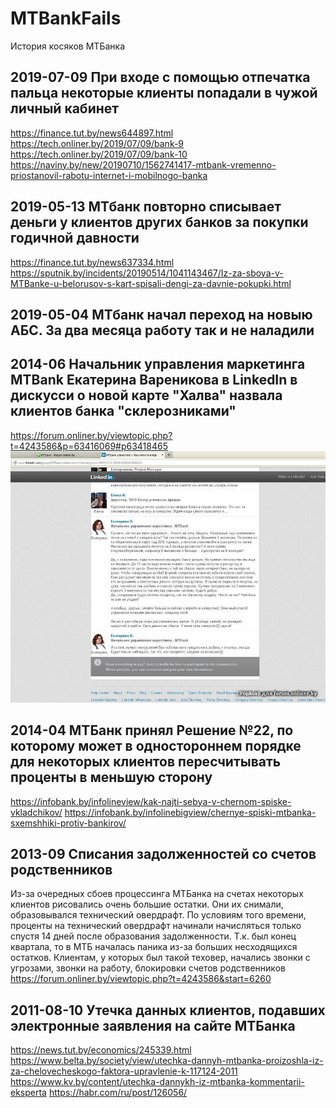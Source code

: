 # MTBankFails

История косяков МТБанка

## 2019-07-09 При входе с помощью отпечатка пальца некоторые клиенты попадали в чужой личный кабинет
https://finance.tut.by/news644897.html
https://tech.onliner.by/2019/07/09/bank-9
https://tech.onliner.by/2019/07/09/bank-10
https://naviny.by/new/20190710/1562741417-mtbank-vremenno-priostanovil-rabotu-internet-i-mobilnogo-banka

## 2019-05-13 МТбанк повторно списывает деньги у клиентов других банков за покупки годичной давности
https://finance.tut.by/news637334.html
https://sputnik.by/incidents/20190514/1041143467/Iz-za-sboya-v-MTBanke-u-belorusov-s-kart-spisali-dengi-za-davnie-pokupki.html

## 2019-05-04 МТбанк начал переход на новыю АБС. За два месяца работу так и не наладили

## 2014-06 Начальник управления маркетинга MTBank Екатерина Вареникова в LinkedIn в дискусси о новой карте "Халва" назвала клиентов банка "склерозниками"
https://forum.onliner.by/viewtopic.php?t=4243586&p=63416069#p63418465
![screenshot](/images/varennikova.jpeg)

## 2014-04 МТБанк принял Решение №22, по которому может в одностороннем порядке для некоторых клиентов пересчитывать проценты в меньшую сторону
https://infobank.by/infolineview/kak-najti-sebya-v-chernom-spiske-vkladchikov/
https://infobank.by/infolinebigview/chernye-spiski-mtbanka-sxemshhiki-protiv-bankirov/

## 2013-09 Списания задолженностей со счетов родственников
Из-за очередных сбоев процессинга МТБанка на счетах некоторых клиентов рисовались очень большие остатки. Они их снимали, образовывался технический овердрафт. По условиям того времени, проценты на технический овердрафт начинали начисляться только спустя 14 дней после образования задолженности. Т.к. был конец квартала, то в МТБ началась паника из-за больших несходящихся остатков. Клиентам, у которых был такой теховер, начались звонки с угрозами, звонки на работу, блокировки счетов родственников
https://forum.onliner.by/viewtopic.php?t=4243586&start=6260

## 2011-08-10 Утечка данных клиентов, подавших электронные заявления на сайте МТБанка
https://news.tut.by/economics/245339.html
https://www.belta.by/society/view/utechka-dannyh-mtbanka-proizoshla-iz-za-chelovecheskogo-faktora-upravlenie-k-117124-2011
https://www.kv.by/content/utechka-dannykh-iz-mtbanka-kommentarii-eksperta
https://habr.com/ru/post/126056/
